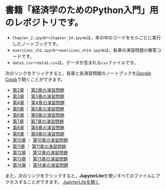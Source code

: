 # 書籍「経済学のためのPython入門」用のレポジトリです。

* `Chapter_2.ipynb`〜`Chapter_14.ipynb`は，本の中のコードをセルごとに実行したノートブックです。
* `exercises_ch2.ipynb`〜`exercises_ch14.ipynb`は，各章の演習問題の解答コードです。
* `data1.csv`〜`data5.csv`は，データが含まれる`csv`ファイルです。

次のリンクをクリックすると，各章と各演習問題のノートブックを[Google Colab](https://colab.research.google.com)で開くことができます。

- [第2章](https://colab.research.google.com/github/python-keizaigaku/notebooks/blob/main/Chapter_2.ipynb) ｜ [第2章の演習問題](https://colab.research.google.com/github/python-keizaigaku/notebooks/blob/main/exercises_ch2.ipynb)
- [第3章](https://colab.research.google.com/github/python-keizaigaku/notebooks/blob/main/Chapter_3.ipynb) ｜ [第3章の演習問題](https://colab.research.google.com/github/python-keizaigaku/notebooks/blob/main/exercises_ch3.ipynb)
- [第4章](https://colab.research.google.com/github/python-keizaigaku/notebooks/blob/main/Chapter_4.ipynb) ｜ [第4章の演習問題](https://colab.research.google.com/github/python-keizaigaku/notebooks/blob/main/exercises_ch4.ipynb)
- [第5章](https://colab.research.google.com/github/python-keizaigaku/notebooks/blob/main/Chapter_5.ipynb) ｜ [第5章の演習問題](https://colab.research.google.com/github/python-keizaigaku/notebooks/blob/main/exercises_ch5.ipynb)
- [第6章](https://colab.research.google.com/github/python-keizaigaku/notebooks/blob/main/Chapter_6.ipynb) ｜ [第6章の演習問題](https://colab.research.google.com/github/python-keizaigaku/notebooks/blob/main/exercises_ch6.ipynb)
- [第7章](https://colab.research.google.com/github/python-keizaigaku/notebooks/blob/main/Chapter_7.ipynb) ｜ [第7章の演習問題](https://colab.research.google.com/github/python-keizaigaku/notebooks/blob/main/exercises_ch7.ipynb)
- [第8章](https://colab.research.google.com/github/python-keizaigaku/notebooks/blob/main/Chapter_8.ipynb) ｜ [第8章の演習問題](https://colab.research.google.com/github/python-keizaigaku/notebooks/blob/main/exercises_ch8.ipynb)
- [第9章](https://colab.research.google.com/github/python-keizaigaku/notebooks/blob/main/Chapter_9.ipynb) ｜ [第9章の演習問題](https://colab.research.google.com/github/python-keizaigaku/notebooks/blob/main/exercises_ch9.ipynb)
- [第10章](https://colab.research.google.com/github/python-keizaigaku/notebooks/blob/main/Chapter_10.ipynb) ｜ [第10章の演習問題](https://colab.research.google.com/github/python-keizaigaku/notebooks/blob/main/exercises_ch10.ipynb)
- [第11章](https://colab.research.google.com/github/python-keizaigaku/notebooks/blob/main/Chapter_11.ipynb) ｜ [第11章の演習問題](https://colab.research.google.com/github/python-keizaigaku/notebooks/blob/main/exercises_ch11.ipynb)
- [第12章](https://colab.research.google.com/github/python-keizaigaku/notebooks/blob/main/Chapter_12.ipynb) ｜ [第12章の演習問題](https://colab.research.google.com/github/python-keizaigaku/notebooks/blob/main/exercises_ch12.ipynb)
- [第13章](https://colab.research.google.com/github/python-keizaigaku/notebooks/blob/main/Chapter_13.ipynb) ｜ [第13章の演習問題](https://colab.research.google.com/github/python-keizaigaku/notebooks/blob/main/exercises_ch13.ipynb)
- [第14章](https://colab.research.google.com/github/python-keizaigaku/notebooks/blob/main/Chapter_14.ipynb) ｜ [第14章の演習問題](https://colab.research.google.com/github/python-keizaigaku/notebooks/blob/main/exercises_ch14.ipynb)

また，次のリンクをクリックすると，**JupyterLite**を使いすべてのファイルにアクセスすることができます。
[JupyterLiteを開く](https://python-keizaigaku.github.io/z)
